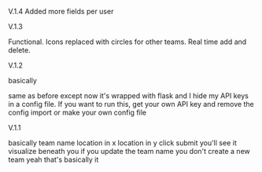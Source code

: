 V.1.4
Added more fields per user

V.1.3

Functional. Icons replaced with circles for 
other teams. Real time add and delete.


V.1.2

basically

same as before except now it's wrapped with flask
and I hide my API keys in a config file. 
If you want to run this, get your own API key 
and remove the config import or make your own
config file

V.1.1

basically
team name 
location in x
location in y
click submit
you'll see it visualize beneath you
if you update the team name
you don't create a new team
yeah that's basically it
